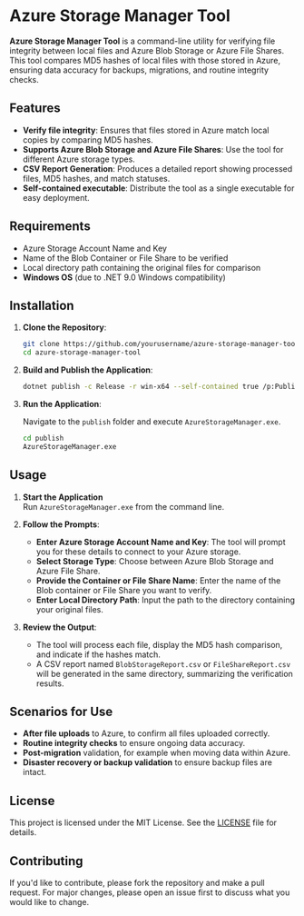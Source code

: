 # Azure Storage Manager Tool

**Azure Storage Manager Tool** is a command-line utility for verifying file integrity between local files and Azure Blob Storage or Azure File Shares. This tool compares MD5 hashes of local files with those stored in Azure, ensuring data accuracy for backups, migrations, and routine integrity checks.

## Features

- **Verify file integrity**: Ensures that files stored in Azure match local copies by comparing MD5 hashes.
- **Supports Azure Blob Storage and Azure File Shares**: Use the tool for different Azure storage types.
- **CSV Report Generation**: Produces a detailed report showing processed files, MD5 hashes, and match statuses.
- **Self-contained executable**: Distribute the tool as a single executable for easy deployment.

## Requirements

- Azure Storage Account Name and Key
- Name of the Blob Container or File Share to be verified
- Local directory path containing the original files for comparison
- **Windows OS** (due to .NET 9.0 Windows compatibility)

## Installation

1. **Clone the Repository**:

   ```bash
   git clone https://github.com/yourusername/azure-storage-manager-tool.git
   cd azure-storage-manager-tool
   
2. **Build and Publish the Application**:

   ```bash
   dotnet publish -c Release -r win-x64 --self-contained true /p:PublishSingleFile=true /p:IncludeAllContentForSelfExtract=true
   
3. **Run the Application**:

   Navigate to the `publish` folder and execute `AzureStorageManager.exe`.

   ```bash
   cd publish
   AzureStorageManager.exe
   
## Usage

1. **Start the Application**  
   Run `AzureStorageManager.exe` from the command line.

2. **Follow the Prompts**:
   - **Enter Azure Storage Account Name and Key**: The tool will prompt you for these details to connect to your Azure storage.
   - **Select Storage Type**: Choose between Azure Blob Storage and Azure File Share.
   - **Provide the Container or File Share Name**: Enter the name of the Blob container or File Share you want to verify.
   - **Enter Local Directory Path**: Input the path to the directory containing your original files.

3. **Review the Output**:
   - The tool will process each file, display the MD5 hash comparison, and indicate if the hashes match.
   - A CSV report named `BlobStorageReport.csv` or `FileShareReport.csv` will be generated in the same directory, summarizing the verification results.

## Scenarios for Use

- **After file uploads** to Azure, to confirm all files uploaded correctly.
- **Routine integrity checks** to ensure ongoing data accuracy.
- **Post-migration** validation, for example when moving data within Azure.
- **Disaster recovery or backup validation** to ensure backup files are intact.

## License

This project is licensed under the MIT License. See the [LICENSE](LICENSE) file for details.

## Contributing

If you'd like to contribute, please fork the repository and make a pull request. For major changes, please open an issue first to discuss what you would like to change.

